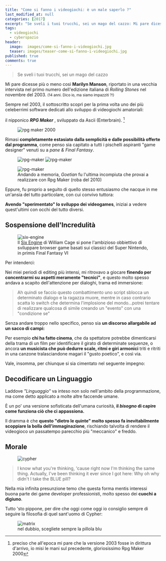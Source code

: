 ```yaml
---
title: "Come si fanno i videogiochi: è un male saperlo ?"
last_modified_at: null
categories: [2017]
excerpt: "Se sveli i tuoi trucchi, sei un mago del cazzo: Mi pare dicesse più o meno così Marilyn Manson, riportato in una..."
tags:
  - videogiochi
  - cyberspazio
header:  
  image:  images/come-si-fanno-i-videogiochi.jpg
  teaser: images/teaser-come-si-fanno-i-videogiochi.jpg
published: true
comments: true
---
```


> Se sveli i tuoi trucchi, sei un mago del cazzo

Mi pare dicesse più o meno così **Marilyn Manson**, riportato in una vecchia intervista nel primo numero dell'edizione italiana di  _Rolling Stones_ nel novembre del 2003. <small>(14 anni. Dico io, ma siamo impazziti ?!)</small>

Sempre nel 2003, il sottoscritto scoprì per la prima volta uno dei più celeberrimi software dedicati allo sviluppo di videogiochi amatoriali: 

il nipponico _**RPG Maker**_ , sviluppato da Ascii (Enterbrain). [^rpgmaker] 

[^rpgmaker]: preciso che all'epoca mi pare che la versione 2003 fosse in dirittura d'arrivo, io misi le mani sul precedente, gloriosissimo Rpg Maker 2000 

<figure>
<img src='https://2drpg.com/2000.gif' alt='rpg maker 2000'>
</figure>

Rimasi **completamente estasiato dalla semplicità e dalle possibilità offerte dal programma**, come penso sia capitato a tutti i pischelli aspiranti "game designer" venuti su a _pane & Final Fantasy_.

<figure class="half">
	<img src="https://2.bp.blogspot.com/-HmYDxOuo1Ak/T0Ilu3jUnkI/AAAAAAAACBQ/D4cfMGFcBI4/s1600/5.png" alt='rpg-maker'>
	<img src="https://3.bp.blogspot.com/-X393aNyRUPc/T0Ilq4R1mcI/AAAAAAAACBI/RiBvET8yZOY/s1600/4.png" alt='rpg-maker'>
</figure>

<figure>
<img src='https://1.bp.blogspot.com/-JG_pLIqB4eE/T0IlmsS5IgI/AAAAAAAACA4/qpjNK5-1z1w/s1600/2.png' alt='rpg-maker'>
        <figcaption>Andando a memoria, <i>Goetian</i> fu l'ultima incompiuta che provai a realizzare con Rpg Maker (roba del 2010) </figcaption>
</figure>

Eppure, fu proprio a seguito di quello stesso entusiasmo che nacque in me un'ansia del tutto particolare, con cui convivo tuttora:

**Avendo "sperimentato" lo sviluppo dei videogames**, iniziai a vedere quest'ultimi con occhi del tutto diversi.

## Sospensione dell'Incredulità

<figure>
<img src='https://68.media.tumblr.com/ab0226b54ffe35a1356e6f36d4294137/tumblr_inline_o9jvxkZKAx1rownoh_500.png' alt='six-engine'>
<figcaption>Il <a href='https://www.sixengine.com/'>Six Engine</a> di William Cage si pone l'ambizioso obbiettivo di sviluppare browser game basati sui classici del Super Nintendo, in primis Final Fantasy VI</figcaption>
</figure>

Per intenderci:

Nei miei periodi di editing più intensi, mi ritrovavo a giocare **finendo per concentrarmi su aspetti meramente "tecnici"**, e questo molto spesso andava a scapito dell'attenzione per dialoghi, trama ed immersione:

> Ah quindi se faccio questo combattimento uno script sblocca un determinato dialogo e la ragazza muore, mentre in caso contrario scatta lo switch che determina l'implosione del mondo...potrei tentare di realizzare qualcosa di simile creando un "evento" con una "condizione se"

Senza andare troppo nello specifico, penso sia **un discorso allargabile ad un sacco di campi:**

Per esempio **chi ha fatto cinema**, che da spettatore potrebbe dimenticarsi della trama di un film per identificare il girato di determinate sequenze, o ancora **un musicista che può dedurre scale, ritmi e giri armonici** triti e ritriti in una canzone tralasciandone magari il "gusto poetico", e così via.

Vale, insomma, per chiunque si sia cimentato nel seguente impegno:

## Decodificare un Linguaggio

Laddove _"Linguaggio"_ va inteso non solo nell'ambito della programmazione, ma come detto applicato a molte altre faccende umane.

È un po' una versione sofisticata dell'umana curiosità, **il _bisogno_ di capire come funziona ciò che ci appassiona.**

Il dramma è che **questo "dietro le quinte" molto spesso fa inevitabilmente scoppiare la bolla dell'immaginazione**, rischiando talvolta di rendere il videogioco un passatempo parecchio più "meccanico" e freddo.

## Morale

<figure>
	<img src='https://www.thedailyenlightenment.com/The%20Matrix-Buddhism%20Connection_files/mat10.jpg' alt='cypher'>
</figure>

> I know what you're thinking, 'cause right now I'm thinking the same thing. Actually, I've been thinking it ever since I got here: Why oh why didn't I take the BLUE pill? 

Nella mia infinita presunzione temo che questa forma mentis interessi buona parte dei game developer professionisti, molto spesso dei **cuochi a digiuno**.

Tutto 'sto pippone, per dire che oggi come oggi io consiglio sempre di seguire la filosofia di quel sant'uomo di Cypher:

<figure>
	<img src='https://blog.mozilla.com/privacy/files/2011/11/red-pill-blue-pill.jpg' alt='matrix'>
	<figcaption>nel dubbio, scegliete sempre la pillola blu</figcaption>
</figure>